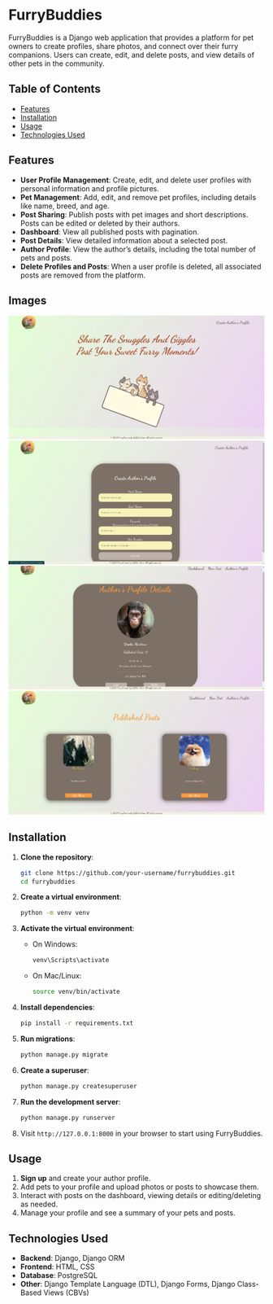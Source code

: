 # FurryBuddies

FurryBuddies is a Django web application that provides a platform for pet owners to create profiles, share photos, and connect over their furry companions. Users can create, edit, and delete posts, and view details of other pets in the community.

## Table of Contents

- [Features](#features)
- [Installation](#installation)
- [Usage](#usage)
- [Technologies Used](#technologies-used)

## Features

- **User Profile Management**: Create, edit, and delete user profiles with personal information and profile pictures.
- **Pet Management**: Add, edit, and remove pet profiles, including details like name, breed, and age.
- **Post Sharing**: Publish posts with pet images and short descriptions. Posts can be edited or deleted by their authors.
- **Dashboard**: View all published posts with pagination.
- **Post Details**: View detailed information about a selected post.
- **Author Profile**: View the author’s details, including the total number of pets and posts.
- **Delete Profiles and Posts**: When a user profile is deleted, all associated posts are removed from the platform.

## Images
![Home Screen](static/images/furry_screenshots/Screenshot%20from%202024-11-17%2012-29-43.png)
![Create Profile](static/images/furry_screenshots/Screenshot%20from%202024-11-17%2012-30-05.png)
![Profile Details](static/images/furry_screenshots/Screenshot%20from%202024-11-17%2012-31-56.png)
![Published Posts](static/images/furry_screenshots/Screenshot%20from%202024-11-17%2012-36-08.png)

## Installation

1. **Clone the repository**:
    ```bash
    git clone https://github.com/your-username/furrybuddies.git
    cd furrybuddies
    ```

2. **Create a virtual environment**:
    ```bash
    python -m venv venv
    ```

3. **Activate the virtual environment**:
   - On Windows:
     ```bash
     venv\Scripts\activate
     ```
   - On Mac/Linux:
     ```bash
     source venv/bin/activate
     ```

4. **Install dependencies**:
    ```bash
    pip install -r requirements.txt
    ```

5. **Run migrations**:
    ```bash
    python manage.py migrate
    ```

6. **Create a superuser**:
    ```bash
    python manage.py createsuperuser
    ```

7. **Run the development server**:
    ```bash
    python manage.py runserver
    ```

8. Visit `http://127.0.0.1:8000` in your browser to start using FurryBuddies.

## Usage

1. **Sign up** and create your author profile.
2. Add pets to your profile and upload photos or posts to showcase them.
3. Interact with posts on the dashboard, viewing details or editing/deleting as needed.
4. Manage your profile and see a summary of your pets and posts.

## Technologies Used

- **Backend**: Django, Django ORM
- **Frontend**: HTML, CSS
- **Database**: PostgreSQL
- **Other**: Django Template Language (DTL), Django Forms, Django Class-Based Views (CBVs)

